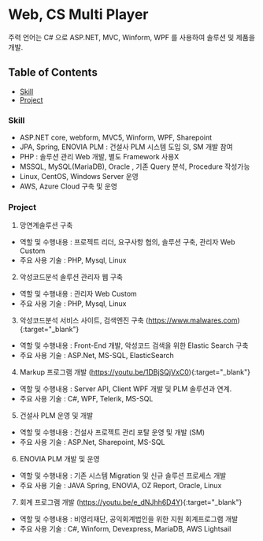 # Web, CS Multi Player
주력 언어는 C# 으로 ASP.NET, MVC, Winform, WPF 를 사용하여 솔루션 및 제품을 개발.

## Table of Contents
- [Skill](#Skill)
- [Project](#Project)

### Skill
- ASP.NET core, webform, MVC5, Winform, WPF, Sharepoint
- JPA, Spring, ENOVIA PLM : 건설사 PLM 시스템 도입 SI, SM 개발 참여
- PHP : 솔루션 관리 Web 개발, 별도 Framework 사용X
- MSSQL, MySQL(MariaDB), Oracle , 기존 Query 분석, Procedure 작성가능
- Linux, CentOS, Windows Server 운영
- AWS, Azure Cloud 구축 및 운영

### Project
1. 망연계솔루션 구축
- 역할 및 수행내용 : 프로젝트 리더, 요구사항 협의, 솔루션 구축, 관리자 Web Custom
- 주요 사용 기술 : PHP, Mysql, Linux
2. 악성코드분석 솔루션 관리자 웹 구축
- 역할 및 수행내용 : 관리자 Web Custom
- 주요 사용 기술 : PHP, Mysql, Linux
3. 악성코드분석 서비스 사이트, 검색엔진 구축 (https://www.malwares.com){:target="_blank"}
- 역할 및 수행내용 : Front-End 개발, 악성코드 검색을 위한 Elastic Search 구축
- 주요 사용 기술 : ASP.Net, MS-SQL, ElasticSearch
4. Markup 프로그램 개발 (https://youtu.be/1DBjSQjVxC0){:target="_blank"}
- 역할 및 수행내용 : Server API, Client WPF 개발 및 PLM 솔루션과 연계.
- 주요 사용 기술 : C#, WPF, Telerik, MS-SQL
5. 건설사 PLM 운영 및 개발
- 역할 및 수행내용 : 건설사 프로젝트 관리 포탈 운영 및 개발 (SM)
- 주요 사용 기술 : ASP.Net, Sharepoint, MS-SQL
6. ENOVIA PLM 개발 및 운영
- 역할 및 수행내용 : 기존 시스템 Migration 및 신규 솔루션 프로세스 개발
- 주요 사용 기술 : JAVA Spring, ENOVIA, OZ Report, Oracle, Linux
7. 회계 프로그램 개발 (https://youtu.be/e_dNJhh6D4Y){:target="_blank"}
- 역할 및 수행내용 : 비영리재단, 공익회계법인을 위한 지원 회계프로그램 개발
- 주요 사용 기술 : C#, Winform, Devexpress, MariaDB, AWS Lightsail
	
